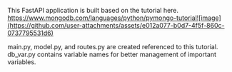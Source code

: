 This FastAPI application is built based on the tutorial here. https://www.mongodb.com/languages/python/pymongo-tutorial![image](https://github.com/user-attachments/assets/e012a077-b0d7-4f5f-860c-0737795531d6)

main.py, model.py, and routes.py are created referenced to this tutorial.
db_var.py contains variable names for better management of important variables.
